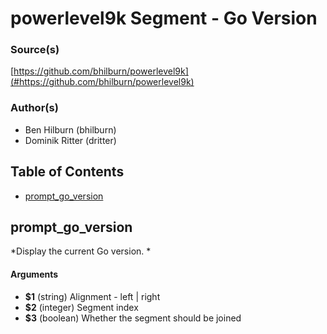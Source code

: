 # powerlevel9k Segment - Go Version


### Source(s)

[https://github.com/bhilburn/powerlevel9k](#https://github.com/bhilburn/powerlevel9k)


### Author(s)

- Ben Hilburn (bhilburn)
- Dominik Ritter (dritter)


## Table of Contents

- [prompt_go_version](#prompt_go_version)

## prompt_go_version
*Display the current Go version. *

#### Arguments

- **$1** (string) Alignment - left | right
- **$2** (integer) Segment index
- **$3** (boolean) Whether the segment should be joined


